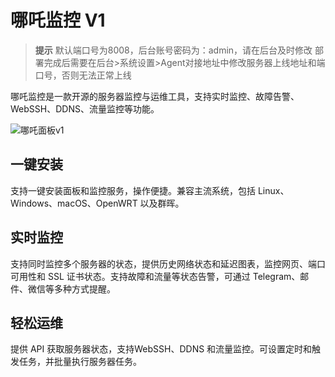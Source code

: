 # 哪吒监控 V1

> **提示**
> 默认端口号为8008，后台账号密码为：admin，请在后台及时修改
> 部署完成后需要在后台>系统设置>Agent对接地址中修改服务器上线地址和端口号，否则无法正常上线


哪吒监控是一款开源的服务器监控与运维工具，支持实时监控、故障告警、WebSSH、DDNS、流量监控等功能。

![哪吒面板v1](https://github.com/hamster1963/nezha-dash/raw/main/.github/v2-dark.webp)

## 一键安装

支持一键安装面板和监控服务，操作便捷。兼容主流系统，包括 Linux、Windows、macOS、OpenWRT 以及群晖。

## 实时监控

支持同时监控多个服务器的状态，提供历史网络状态和延迟图表，监控网页、端口可用性和 SSL 证书状态。支持故障和流量等状态告警，可通过 Telegram、邮件、微信等多种方式提醒。

## 轻松运维

提供 API 获取服务器状态，支持WebSSH、DDNS 和流量监控。可设置定时和触发任务，并批量执行服务器任务。
